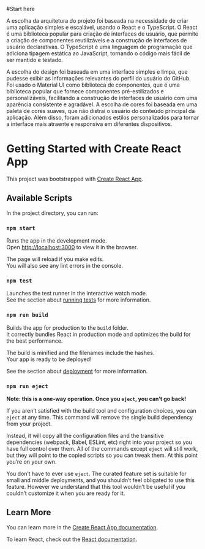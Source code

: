#Start here

A escolha da arquitetura do projeto foi baseada na necessidade de criar uma aplicação simples e escalável, usando o React e o TypeScript. O React é uma biblioteca popular para criação de interfaces de usuário, que permite a criação de componentes reutilizáveis e a construção de interfaces de usuário declarativas. O TypeScript é uma linguagem de programação que adiciona tipagem estática ao JavaScript, tornando o código mais fácil de ser mantido e testado.

A escolha do design foi baseada em uma interface simples e limpa, que pudesse exibir as informações relevantes do perfil do usuário do GitHub. Foi usado o Material UI como biblioteca de componentes, que é uma biblioteca popular que fornece componentes pré-estilizados e personalizáveis, facilitando a construção de interfaces de usuário com uma aparência consistente e agradável. A escolha de cores foi baseada em uma paleta de cores suaves, que não distrai o usuário do conteúdo principal da aplicação. Além disso, foram adicionados estilos personalizados para tornar a interface mais atraente e responsiva em diferentes dispositivos.


# Getting Started with Create React App

This project was bootstrapped with [Create React App](https://github.com/facebook/create-react-app).

## Available Scripts

In the project directory, you can run:

### `npm start`

Runs the app in the development mode.\
Open [http://localhost:3000](http://localhost:3000) to view it in the browser.

The page will reload if you make edits.\
You will also see any lint errors in the console.

### `npm test`

Launches the test runner in the interactive watch mode.\
See the section about [running tests](https://facebook.github.io/create-react-app/docs/running-tests) for more information.

### `npm run build`

Builds the app for production to the `build` folder.\
It correctly bundles React in production mode and optimizes the build for the best performance.

The build is minified and the filenames include the hashes.\
Your app is ready to be deployed!

See the section about [deployment](https://facebook.github.io/create-react-app/docs/deployment) for more information.

### `npm run eject`

**Note: this is a one-way operation. Once you `eject`, you can’t go back!**

If you aren’t satisfied with the build tool and configuration choices, you can `eject` at any time. This command will remove the single build dependency from your project.

Instead, it will copy all the configuration files and the transitive dependencies (webpack, Babel, ESLint, etc) right into your project so you have full control over them. All of the commands except `eject` will still work, but they will point to the copied scripts so you can tweak them. At this point you’re on your own.

You don’t have to ever use `eject`. The curated feature set is suitable for small and middle deployments, and you shouldn’t feel obligated to use this feature. However we understand that this tool wouldn’t be useful if you couldn’t customize it when you are ready for it.

## Learn More

You can learn more in the [Create React App documentation](https://facebook.github.io/create-react-app/docs/getting-started).

To learn React, check out the [React documentation](https://reactjs.org/).
